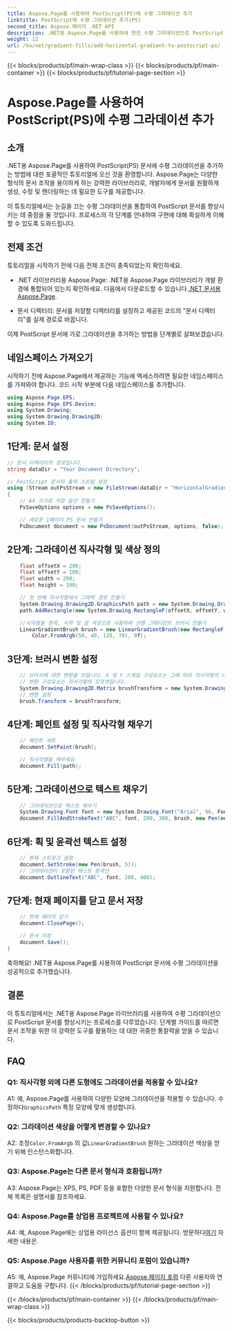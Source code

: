 ```yaml
---
title: Aspose.Page를 사용하여 PostScript(PS)에 수평 그라데이션 추가
linktitle: PostScript에 수평 그라데이션 추가(PS)
second_title: Aspose.페이지 .NET API
description: .NET용 Aspose.Page를 사용하여 멋진 수평 그라데이션으로 PostScript 문서를 향상하세요. 원활한 구현을 위해 단계별 튜토리얼을 따르십시오.
weight: 12
url: /ko/net/gradient-fills/add-horizontal-gradient-to-postscript-ps/
---
```


{{< blocks/products/pf/main-wrap-class >}}
{{< blocks/products/pf/main-container >}}
{{< blocks/products/pf/tutorial-page-section >}}

# Aspose.Page를 사용하여 PostScript(PS)에 수평 그라데이션 추가

## 소개

.NET용 Aspose.Page를 사용하여 PostScript(PS) 문서에 수평 그라데이션을 추가하는 방법에 대한 포괄적인 튜토리얼에 오신 것을 환영합니다. Aspose.Page는 다양한 형식의 문서 조작을 용이하게 하는 강력한 라이브러리로, 개발자에게 문서를 원활하게 생성, 수정 및 렌더링하는 데 필요한 도구를 제공합니다.

이 튜토리얼에서는 눈길을 끄는 수평 그라데이션을 통합하여 PostScript 문서를 향상시키는 데 중점을 둘 것입니다. 프로세스의 각 단계를 안내하여 구현에 대해 확실하게 이해할 수 있도록 도와드립니다.

## 전제 조건

튜토리얼을 시작하기 전에 다음 전제 조건이 충족되었는지 확인하세요.

-  .NET 라이브러리용 Aspose.Page: .NET용 Aspose.Page 라이브러리가 개발 환경에 통합되어 있는지 확인하세요. 다음에서 다운로드할 수 있습니다.[.NET 문서용 Aspose.Page](https://reference.aspose.com/page/net/).

- 문서 디렉터리: 문서를 저장할 디렉터리를 설정하고 제공된 코드의 "문서 디렉터리"를 실제 경로로 바꿉니다.

이제 PostScript 문서에 가로 그라데이션을 추가하는 방법을 단계별로 살펴보겠습니다.

## 네임스페이스 가져오기

시작하기 전에 Aspose.Page에서 제공하는 기능에 액세스하려면 필요한 네임스페이스를 가져와야 합니다. 코드 시작 부분에 다음 네임스페이스를 추가합니다.

```csharp
using Aspose.Page.EPS;
using Aspose.Page.EPS.Device;
using System.Drawing;
using System.Drawing.Drawing2D;
using System.IO;
```

## 1단계: 문서 설정

```csharp
// 문서 디렉터리의 경로입니다.
string dataDir = "Your Document Directory";

// PostScript 문서의 출력 스트림 생성
using (Stream outPsStream = new FileStream(dataDir + "HorizontalGradient_outPS.ps", FileMode.Create))
{
    // A4 크기로 저장 옵션 만들기
    PsSaveOptions options = new PsSaveOptions();

    // 새로운 1페이지 PS 문서 만들기
    PsDocument document = new PsDocument(outPsStream, options, false);
```

## 2단계: 그라데이션 직사각형 및 색상 정의

```csharp
    float offsetX = 200;
    float offsetY = 100;
    float width = 200;
    float height = 100;

    // 첫 번째 직사각형에서 그래픽 경로 만들기
    System.Drawing.Drawing2D.GraphicsPath path = new System.Drawing.Drawing2D.GraphicsPath();
    path.AddRectangle(new System.Drawing.RectangleF(offsetX, offsetY, width, height));

    //사각형을 경계, 시작 및 끝 색상으로 사용하여 선형 그래디언트 브러시 만들기
    LinearGradientBrush brush = new LinearGradientBrush(new RectangleF(0, 0, width, height), Color.FromArgb(150, 0, 0, 0),
        Color.FromArgb(50, 40, 128, 70), 0f);
```

## 3단계: 브러시 변환 설정

```csharp
    // 브러시에 대한 변환을 만듭니다. X 및 Y 스케일 구성요소는 그에 따라 직사각형의 너비 및 높이와 같아야 합니다.
    // 변환 구성요소는 직사각형의 오프셋입니다.
    System.Drawing.Drawing2D.Matrix brushTransform = new System.Drawing.Drawing2D.Matrix(width, 0, 0, height, offsetX, offsetY);
    // 변환 설정
    brush.Transform = brushTransform;
```

## 4단계: 페인트 설정 및 직사각형 채우기

```csharp
    // 페인트 세트
    document.SetPaint(brush);

    // 직사각형을 채우세요
    document.Fill(path);
```

## 5단계: 그라데이션으로 텍스트 채우기

```csharp
    // 그라데이션으로 텍스트 채우기
    System.Drawing.Font font = new System.Drawing.Font("Arial", 96, FontStyle.Bold);
    document.FillAndStrokeText("ABC", font, 200, 300, brush, new Pen(new SolidBrush(Color.Black), 2));
```

## 6단계: 획 및 윤곽선 텍스트 설정

```csharp
    // 현재 스트로크 설정
    document.SetStroke(new Pen(brush, 5));
    // 그라데이션이 포함된 텍스트 윤곽선
    document.OutlineText("ABC", font, 200, 400);
```

## 7단계: 현재 페이지를 닫고 문서 저장

```csharp
    // 현재 페이지 닫기
    document.ClosePage();

    // 문서 저장
    document.Save();
}
```

축하해요! .NET용 Aspose.Page를 사용하여 PostScript 문서에 수평 그라데이션을 성공적으로 추가했습니다.

## 결론

이 튜토리얼에서는 .NET용 Aspose.Page 라이브러리를 사용하여 수평 그라데이션으로 PostScript 문서를 향상시키는 프로세스를 다루었습니다. 단계별 가이드를 따르면 문서 조작을 위한 이 강력한 도구를 활용하는 데 대한 귀중한 통찰력을 얻을 수 있습니다.

## FAQ

### Q1: 직사각형 외에 다른 도형에도 그라데이션을 적용할 수 있나요?

 A1: 예, Aspose.Page를 사용하여 다양한 모양에 그라데이션을 적용할 수 있습니다. 수정하다`GraphicsPath` 특정 모양에 맞게 생성합니다.

### Q2: 그라데이션 색상을 어떻게 변경할 수 있나요?

 A2: 조정`Color.FromArgb` 의 값`LinearGradientBrush` 원하는 그라데이션 색상을 얻기 위해 인스턴스화합니다.

### Q3: Aspose.Page는 다른 문서 형식과 호환됩니까?

A3: Aspose.Page는 XPS, PS, PDF 등을 포함한 다양한 문서 형식을 지원합니다. 전체 목록은 설명서를 참조하세요.

### Q4: Aspose.Page를 상업용 프로젝트에 사용할 수 있나요?

 A4: 예, Aspose.Page에는 상업용 라이선스 옵션이 함께 제공됩니다. 방문하다[여기](https://purchase.aspose.com/buy) 자세한 내용은.

### Q5: Aspose.Page 사용자를 위한 커뮤니티 포럼이 있습니까?

 A5: 예, Aspose.Page 커뮤니티에 가입하세요.[Aspose.페이지 포럼](https://forum.aspose.com/c/page/39) 다른 사용자와 연결하고 도움을 구합니다.
{{< /blocks/products/pf/tutorial-page-section >}}

{{< /blocks/products/pf/main-container >}}
{{< /blocks/products/pf/main-wrap-class >}}

{{< blocks/products/products-backtop-button >}}
